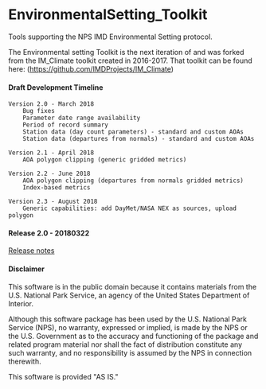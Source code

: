 # EnvironmentalSetting_Toolkit
Tools supporting the NPS IMD Environmental Setting protocol. 

The Environmental setting Toolkit is the next iteration of and was forked from the IM_Climate toolkit created in 2016-2017. That toolkit can be found here: (https://github.com/IMDProjects/IM_Climate)

#### Draft Development Timeline

	Version 2.0 - March 2018
		Bug fixes
		Parameter date range availability
		Period of record summary 
		Station data (day count parameters) - standard and custom AOAs
		Station data (departures from normals) - standard and custom AOAs

	Version 2.1 - April 2018
		AOA polygon clipping (generic gridded metrics)

	Version 2.2 - June 2018
		AOA polygon clipping (departures from normals gridded metrics)
		Index-based metrics
		
	Version 2.3 - August 2018
		Generic capabilities: add DayMet/NASA NEX as sources, upload polygon
  

#### Release 2.0 - 20180322 ####

[Release notes](https://github.com/nationalparkservice/EnvironmentalSetting_Toolkit/releases)
	
#### Disclaimer ####
This software is in the public domain because it contains materials from the U.S. National Park Service, an agency of the United States Department of Interior.

Although this software package has been used by the U.S. National Park Service (NPS), no warranty, expressed or implied, is made by the NPS or the U.S. Government as to the accuracy and functioning of the package and related program material nor shall the fact of distribution constitute any such warranty, and no responsibility is assumed by the NPS in connection therewith.

This software is provided "AS IS."
    
